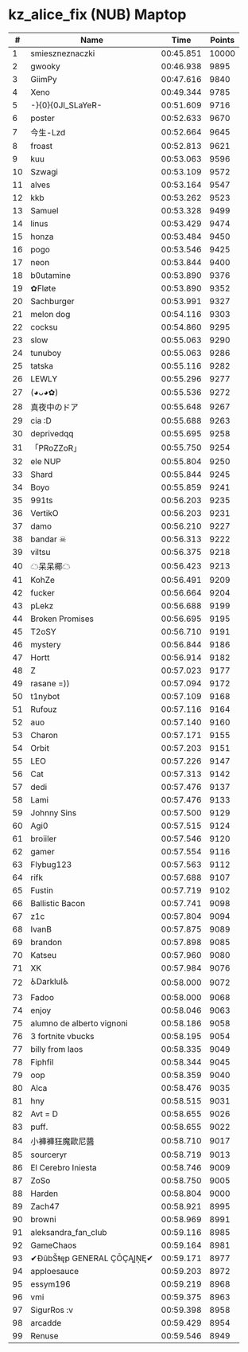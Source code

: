 # kz_alice_fix (NUB) Maptop

|  # | Name | Time | Points |
|-------------- | -------------- | -------------- | -------------- | 
| 1 | smieszneznaczki | 00:45.851 | 10000 | 
| 2 | gwooky | 00:46.938 | 9895 | 
| 3 | GiimPy | 00:47.616 | 9840 | 
| 4 | Xeno | 00:49.344 | 9785 | 
| 5 | -}{0}{0JI_SLaYeR- | 00:51.609 | 9716 | 
| 6 | poster | 00:52.633 | 9670 | 
| 7 | 今生-Lzd | 00:52.664 | 9645 | 
| 8 | froast | 00:52.813 | 9621 | 
| 9 | kuu | 00:53.063 | 9596 | 
| 10 | Szwagi | 00:53.109 | 9572 | 
| 11 | alves | 00:53.164 | 9547 | 
| 12 | kkb | 00:53.262 | 9523 | 
| 13 | Samuel | 00:53.328 | 9499 | 
| 14 | linus | 00:53.429 | 9474 | 
| 15 | honza | 00:53.484 | 9450 | 
| 16 | pogo | 00:53.546 | 9425 | 
| 17 | neon | 00:53.844 | 9400 | 
| 18 | b0utamine | 00:53.890 | 9376 | 
| 19 | ✿Fløte | 00:53.890 | 9352 | 
| 20 | Sachburger | 00:53.991 | 9327 | 
| 21 | melon dog | 00:54.116 | 9303 | 
| 22 | cocksu | 00:54.860 | 9295 | 
| 23 | slow | 00:55.063 | 9290 | 
| 24 | tunuboy | 00:55.063 | 9286 | 
| 25 | tatska | 00:55.116 | 9282 | 
| 26 | LEWLY | 00:55.296 | 9277 | 
| 27 | (◕ᴗ◕✿) | 00:55.536 | 9272 | 
| 28 | 真夜中のドア | 00:55.648 | 9267 | 
| 29 | cia :D | 00:55.688 | 9263 | 
| 30 | deprivedqq | 00:55.695 | 9258 | 
| 31 | 「PRoZZoR」 | 00:55.750 | 9254 | 
| 32 | ele NUP | 00:55.804 | 9250 | 
| 33 | Shard | 00:55.844 | 9245 | 
| 34 | Boyo | 00:55.859 | 9241 | 
| 35 | 991ts | 00:56.203 | 9235 | 
| 36 | VertikO | 00:56.203 | 9231 | 
| 37 | damo | 00:56.210 | 9227 | 
| 38 | bandar ☠ | 00:56.313 | 9222 | 
| 39 | viltsu | 00:56.375 | 9218 | 
| 40 | ☁呆呆椰☁ | 00:56.423 | 9213 | 
| 41 | KohZe | 00:56.491 | 9209 | 
| 42 | fucker | 00:56.664 | 9204 | 
| 43 | pLekz | 00:56.688 | 9199 | 
| 44 | Broken Promises | 00:56.695 | 9195 | 
| 45 | T2oSY | 00:56.710 | 9191 | 
| 46 | mystery | 00:56.844 | 9186 | 
| 47 | Hortt | 00:56.914 | 9182 | 
| 48 | Z | 00:57.023 | 9177 | 
| 49 | rasane =)) | 00:57.094 | 9172 | 
| 50 | t1nybot | 00:57.109 | 9168 | 
| 51 | Rufouz | 00:57.116 | 9164 | 
| 52 | auo | 00:57.140 | 9160 | 
| 53 | Charon | 00:57.171 | 9155 | 
| 54 | Orbit | 00:57.203 | 9151 | 
| 55 | LEO | 00:57.226 | 9147 | 
| 56 | Cat | 00:57.313 | 9142 | 
| 57 | dedi | 00:57.476 | 9137 | 
| 58 | Lami | 00:57.476 | 9133 | 
| 59 | Johnny Sins | 00:57.500 | 9129 | 
| 60 | Agi0 | 00:57.515 | 9124 | 
| 61 | broiiler | 00:57.546 | 9120 | 
| 62 | gamer | 00:57.554 | 9116 | 
| 63 | Flybug123 | 00:57.563 | 9112 | 
| 64 | rifk | 00:57.688 | 9107 | 
| 65 | Fustin | 00:57.719 | 9102 | 
| 66 | Ballistic Bacon | 00:57.741 | 9098 | 
| 67 | z1c | 00:57.804 | 9094 | 
| 68 | IvanB | 00:57.875 | 9089 | 
| 69 | brandon | 00:57.898 | 9085 | 
| 70 | Katseu | 00:57.960 | 9080 | 
| 71 | XK | 00:57.984 | 9076 | 
| 72 | ♿Darklul♿ | 00:58.000 | 9072 | 
| 73 | Fadoo | 00:58.000 | 9068 | 
| 74 | enjoy | 00:58.046 | 9063 | 
| 75 | alumno de alberto vignoni | 00:58.186 | 9058 | 
| 76 | 3 fortnite vbucks | 00:58.195 | 9054 | 
| 77 | billy from laos | 00:58.335 | 9049 | 
| 78 | Fiphfil | 00:58.344 | 9045 | 
| 79 | oop | 00:58.359 | 9040 | 
| 80 | Alca | 00:58.476 | 9035 | 
| 81 | hny | 00:58.515 | 9031 | 
| 82 | Avt = D | 00:58.655 | 9026 | 
| 83 | puff. | 00:58.655 | 9022 | 
| 84 | 小褲褲狂魔歐尼醬 | 00:58.710 | 9017 | 
| 85 | sourceryr | 00:58.719 | 9013 | 
| 86 | El Cerebro Iniesta | 00:58.746 | 9009 | 
| 87 | ZoSo | 00:58.750 | 9005 | 
| 88 | Harden | 00:58.804 | 9000 | 
| 89 | Zach47 | 00:58.921 | 8995 | 
| 90 | browni | 00:58.969 | 8991 | 
| 91 | aleksandra_fan_club | 00:59.116 | 8985 | 
| 92 | GameChaos | 00:59.164 | 8981 | 
| 93 | ✔ĐûbŠŧęp GENERAL ÇŌÇĄĮŅĘ✔ | 00:59.171 | 8977 | 
| 94 | apploesauce | 00:59.203 | 8972 | 
| 95 | essym196 | 00:59.219 | 8968 | 
| 96 | vmi | 00:59.375 | 8963 | 
| 97 | SigurRos :v | 00:59.398 | 8958 | 
| 98 | arcadde | 00:59.429 | 8954 | 
| 99 | Renuse | 00:59.546 | 8949 | 

